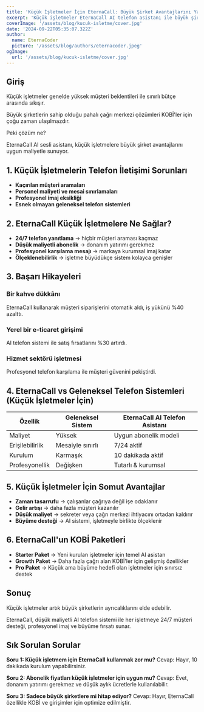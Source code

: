 ```yaml
---
title: 'Küçük İşletmeler İçin EternaCall: Büyük Şirket Avantajlarını Yakalayın'
excerpt: 'Küçük işletmeler EternaCall AI telefon asistanı ile büyük şirket avantajlarını yakalıyor. Uygun fiyatlı, 24/7 müşteri hizmeti ve profesyonel telefon karşılama çözümlerini keşfedin.'
coverImage: '/assets/blog/kucuk-isletme/cover.jpg'
date: '2024-09-22T05:35:07.322Z'
author:
  name: EternaCoder
  picture: '/assets/blog/authors/eternacoder.jpeg'
ogImage:
  url: '/assets/blog/kucuk-isletme/cover.jpg'
---
```


## Giriş

Küçük işletmeler genelde yüksek müşteri beklentileri ile sınırlı bütçe arasında sıkışır.

Büyük şirketlerin sahip olduğu pahalı çağrı merkezi çözümleri KOBİ'ler için çoğu zaman ulaşılmazdır.

Peki çözüm ne?

EternaCall AI sesli asistanı, küçük işletmelere büyük şirket avantajlarını uygun maliyetle sunuyor.

## 1. Küçük İşletmelerin Telefon İletişimi Sorunları

- **Kaçırılan müşteri aramaları**
- **Personel maliyeti ve mesai sınırlamaları**
- **Profesyonel imaj eksikliği**
- **Esnek olmayan geleneksel telefon sistemleri**

## 2. EternaCall Küçük İşletmelere Ne Sağlar?

- **24/7 telefon yanıtlama** → hiçbir müşteri araması kaçmaz
- **Düşük maliyetli abonelik** → donanım yatırımı gerekmez
- **Profesyonel karşılama mesajı** → markaya kurumsal imaj katar
- **Ölçeklenebilirlik** → işletme büyüdükçe sistem kolayca genişler

## 3. Başarı Hikayeleri

### Bir kahve dükkânı
EternaCall kullanarak müşteri siparişlerini otomatik aldı, iş yükünü %40 azalttı.

### Yerel bir e-ticaret girişimi
AI telefon sistemi ile satış fırsatlarını %30 artırdı.

### Hizmet sektörü işletmesi
Profesyonel telefon karşılama ile müşteri güvenini pekiştirdi.

## 4. EternaCall vs Geleneksel Telefon Sistemleri (Küçük İşletmeler İçin)

| Özellik | Geleneksel Sistem | EternaCall AI Telefon Asistanı |
|---------|-------------------|--------------------------------|
| Maliyet | Yüksek | Uygun abonelik modeli |
| Erişilebilirlik | Mesaiyle sınırlı | 7/24 aktif |
| Kurulum | Karmaşık | 10 dakikada aktif |
| Profesyonellik | Değişken | Tutarlı & kurumsal |

## 5. Küçük İşletmeler İçin Somut Avantajlar

- **Zaman tasarrufu** → çalışanlar çağrıya değil işe odaklanır
- **Gelir artışı** → daha fazla müşteri kazanılır
- **Düşük maliyet** → sekreter veya çağrı merkezi ihtiyacını ortadan kaldırır
- **Büyüme desteği** → AI sistemi, işletmeyle birlikte ölçeklenir

## 6. EternaCall'un KOBİ Paketleri

- **Starter Paket** → Yeni kurulan işletmeler için temel AI asistan
- **Growth Paket** → Daha fazla çağrı alan KOBİ'ler için gelişmiş özellikler
- **Pro Paket** → Küçük ama büyüme hedefi olan işletmeler için sınırsız destek

## Sonuç

Küçük işletmeler artık büyük şirketlerin ayrıcalıklarını elde edebilir.

EternaCall, düşük maliyetli AI telefon sistemi ile her işletmeye 24/7 müşteri desteği, profesyonel imaj ve büyüme fırsatı sunar.

## Sık Sorulan Sorular

**Soru 1: Küçük işletmem için EternaCall kullanmak zor mu?**
Cevap: Hayır, 10 dakikada kurulum yapabilirsiniz.

**Soru 2: Abonelik fiyatları küçük işletmeler için uygun mu?**
Cevap: Evet, donanım yatırımı gerekmez ve düşük aylık ücretlerle kullanılabilir.

**Soru 3: Sadece büyük şirketlere mi hitap ediyor?**
Cevap: Hayır, EternaCall özellikle KOBİ ve girişimler için optimize edilmiştir.